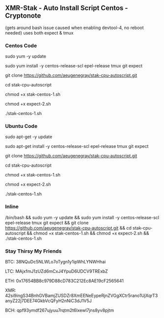 ## XMR-Stak - Auto Install Script Centos - Cryptonote
(gets around bash issue caused when enabling devtool-4, no reboot needed) uses both expect & tmux

### Centos Code
sudo yum -y update

sudo yum install -y centos-release-scl epel-release tmux git expect

git clone https://github.com/aeugenegray/stak-cpu-autoscript.git

cd stak-cpu-autoscript

chmod +x stak-centos-1.sh

chmod +x expect-2.sh

./stak-centos-1.sh

### Ubuntu Code
sudo apt-get -y update

sudo apt-get install -y centos-release-scl epel-release tmux git expect

git clone https://github.com/aeugenegray/stak-cpu-autoscript.git

cd stak-cpu-autoscript

chmod +x stak-centos-1.sh

chmod +x expect-2.sh

./stak-centos-1.sh

### Inline

/bin/bash && sudo yum -y update && sudo yum install -y centos-release-scl epel-release tmux git expect && git clone https://github.com/aeugenegray/stak-cpu-autoscript.git && cd stak-cpu-autoscript && chmod +x stak-centos-1.sh && chmod +x expect-2.sh && ./stak-centos-1.sh


### Stay Thirsy My Friends
BTC: 38NQuDc5NLWLo7oTygn1y1ipWhLYNWHhai

LTC: MAjxfmJ1zUZd6mCxJ4YpuD6UDCV9TRExbZ

ETH: 0x17654BB8c979D88cD783C212Ec8AE19cF2565641

XMR: 42si9ingS34BnhGVBamjZUSDZr8XmEENeEypeRjnZVGgXCtr5rano1UjXqrT3anyZ22j7DEE74GkbVcQFyH2nNiC3dJ1V5J

BCH: qpf93ymdf267ujyuu7rqtm2t6lxewl7jns8yv8pjtm

